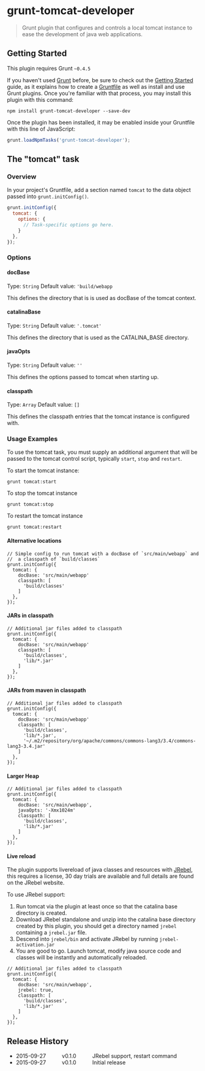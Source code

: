 # grunt-tomcat-developer

> Grunt plugin that configures and controls a local tomcat instance to
> ease the development of java web applications.

## Getting Started
This plugin requires Grunt `~0.4.5`

If you haven't used [Grunt](http://gruntjs.com/) before, be sure to check out the [Getting Started](http://gruntjs.com/getting-started) guide, as it explains how to create a [Gruntfile](http://gruntjs.com/sample-gruntfile) as well as install and use Grunt plugins. Once you're familiar with that process, you may install this plugin with this command:

```shell
npm install grunt-tomcat-developer --save-dev
```

Once the plugin has been installed, it may be enabled inside your Gruntfile with this line of JavaScript:

```js
grunt.loadNpmTasks('grunt-tomcat-developer');
```

## The "tomcat" task

### Overview

In your project's Gruntfile, add a section named `tomcat` to the data object passed into `grunt.initConfig()`.

```js
grunt.initConfig({
  tomcat: {
    options: {
      // Task-specific options go here.
    }
  },
});
```

### Options

#### docBase
Type: `String`
Default value: `'build/webapp`

This defines the directory that is is used as docBase of the tomcat context.

#### catalinaBase
Type: `String`
Default value: `'.tomcat'`

This defines the directory that is used as the CATALINA_BASE directory.

#### javaOpts
Type: `String`
Default value: `''`

This defines the options passed to tomcat when starting up.

#### classpath
Type: `Array`
Default value: `[]`

This defines the classpath entries that the tomcat instance is configured with.

### Usage Examples

To use the tomcat task, you must supply an additional argument that will be
passed to the tomcat control script, typically `start`, `stop` and `restart`.

To start the tomcat instance:

```
grunt tomcat:start
```

To stop the tomcat instance

```
grunt tomcat:stop
```

To restart the tomcat instance

```
grunt tomcat:restart
```

#### Alternative locations

```
// Simple config to run tomcat with a docBase of `src/main/webapp` and
//  a classpath of `build/classes`
grunt.initConfig({
  tomcat: {
    docBase: 'src/main/webapp'
    classpath: [
      'build/classes'
    ]
  },
});
```

#### JARs in classpath

```
// Additional jar files added to classpath
grunt.initConfig({
  tomcat: {
    docBase: 'src/main/webapp'
    classpath: [
      'build/classes',
      'lib/*.jar'
    ]
  },
});
```

#### JARs from maven in classpath

```
// Additional jar files added to classpath
grunt.initConfig({
  tomcat: {
    docBase: 'src/main/webapp'
    classpath: [
      'build/classes',
      'lib/*.jar',
      '~/.m2/repository/org/apache/commons/commons-lang3/3.4/commons-lang3-3.4.jar'
    ]
  },
});
```

#### Larger Heap

```
// Additional jar files added to classpath
grunt.initConfig({
  tomcat: {
    docBase: 'src/main/webapp',
    javaOpts: '-Xmx1024m'
    classpath: [
      'build/classes',
      'lib/*.jar'
    ]
  },
});
```

#### Live reload

The plugin supports livereload of java classes and resources with [JRebel](http://zeroturnaround.com/software/jrebel/), this requires a license,
30 day trials are available and full details are found on the JRebel website.

To use JRebel support:

1. Run tomcat via the plugin at least once so that the catalina base directory is created.
2. Download JRebel standalone and unzip into the catalina base directory created by this plugin, you should get a directory named `jrebel` containing a `jrebel.jar` file.
3. Descend into `jrebel/bin` and activate JRebel by running `jrebel-activation.jar`
4. You are good to go. Launch tomcat, modify java source code and classes will be instantly and automatically reloaded.

```
// Additional jar files added to classpath
grunt.initConfig({
  tomcat: {
    docBase: 'src/main/webapp',
    jrebel: true,
    classpath: [
      'build/classes',
      'lib/*.jar'
    ]
  },
});
```

## Release History
* 2015-09-27   v0.1.0   JRebel support, restart command
* 2015-09-27   v0.1.0   Initial release
